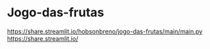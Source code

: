 # Jogo-das-frutas
https://share.streamlit.io/hobsonbreno/jogo-das-frutas/main/main.py
https://share.streamlit.io/
